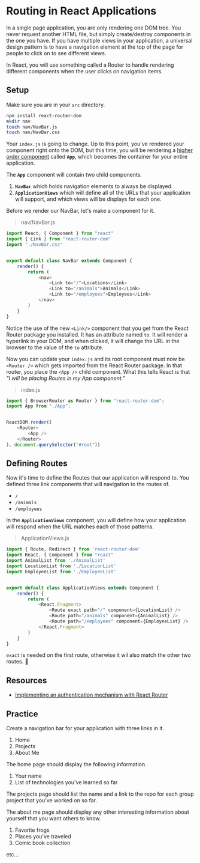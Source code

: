 # Routing in React Applications

In a single page application, you are only rendering one DOM tree. You never request another HTML file, but simply create/destroy components in the one you have. If you have multiple views in your application, a universal design pattern is to have a navigation element at the top of the page for people to click on to see different views.

In React, you will use something called a Router to handle rendering different components when the user clicks on navigation items.

## Setup

Make sure you are in your `src` directory.

```sh
npm install react-router-dom
mkdir nav
touch nav/NavBar.js
touch nav/NavBar.css
```

Your `index.js` is going to change. Up to this point, you've rendered your component right onto the DOM, but this time, you will be rendering a [higher order component](http://bfy.tw/65MN) called **`App`**, which becomes the container for your entire application.

The **`App`** component will contain two child components.

1. **`NavBar`** which holds navigation elements to always be displayed.
1. **`ApplicationViews`** which will define all of the URLs that your application will support, and which views will be displays for each one.

Before we render our NavBar, let's make a component for it.

> nav/NavBar.js

```js
import React, { Component } from "react"
import { Link } from "react-router-dom"
import "./NavBar.css"


export default class NavBar extends Component {
    render() {
        return (
            <nav>
                <Link to="/">Locations</Link>
                <Link to="/animals">Animals</Link>
                <Link to="/employees">Employees</Link>
            </nav>
        )
    }
}
```

Notice the use of the new `<Link/>` component that you get from the React Router package you installed. It has an attribute named `to`. It will render a hyperlink in your DOM, and when clicked, it will change the URL in the browser to the value of the `to` attribute.

Now you can update your `index.js` and its root component must now be `<Router />` which gets imported from the React Router package. In that router, you place the `<App />` child component. What this tells React is that *"I will be placing Routes in my App component."*

> index.js

```js
import { BrowserRouter as Router } from "react-router-dom";
import App from "./App";


ReactDOM.render((
    <Router>
        <App />
    </Router>
), document.querySelector("#root"))
```

## Defining Routes

Now it's time to define the Routes that our application will respond to. You defined three link components that will navigation to the routes of.

* `/`
* `/animals`
* `/employees`

In the **`ApplicationViews`** component, you will define how your application will respond when the URL matches each of those patterns.

> ApplicationViews.js

```js
import { Route, Redirect } from 'react-router-dom'
import React, { Component } from "react"
import AnimalList from './AnimalList'
import LocationList from './LocationList'
import EmployeeList from './EmployeeList'


export default class ApplicationViews extends Component {
    render() {
        return (
            <React.Fragment>
                <Route exact path="/" component={LocationList} />
                <Route path="/animals" component={AnimalList} />
                <Route path="/employees" component={EmployeeList} />
            </React.Fragment>
        )
    }
}
```

`exact` is needed on the first route, otherwise it wil also match the other two routes. :shrug:


## Resources

* [Implementing an authentication mechanism with React Router](https://tylermcginnis.com/react-router-protected-routes-authentication/)

## Practice

Create a navigation bar for your application with three links in it.

1. Home
1. Projects
1. About Me

The home page should display the following information.

1. Your name
1. List of technologies you've learned so far

The projects page should list the name and a link to the repo for each group project that you've worked on so far.

The about me page should display any other interesting information about yourself that you want others to know.

1. Favorite frogs
1. Places you've traveled
1. Comic book collection

etc...